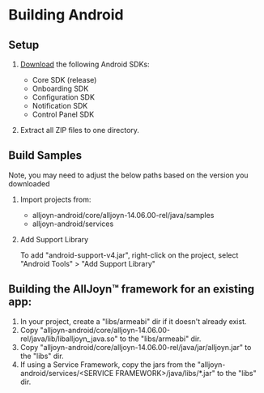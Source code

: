 # Building Android

## Setup

 1. [Download][download] the following Android SDKs:
     * Core SDK (release)
     * Onboarding SDK
     * Configuration SDK
     * Notification SDK
     * Control Panel SDK
     
 2. Extract all ZIP files to one directory.

## Build Samples

Note, you may need to adjust the below paths based on the version you downloaded

 1. Import projects from:
     * alljoyn-android/core/alljoyn-14.06.00-rel/java/samples
     * alljoyn-android/services

 2. Add Support Library

     To add "android-support-v4.jar", right-click on the project, 
     select "Android Tools" > "Add Support Library"

## Building the AllJoyn&trade; framework for an existing app:

 1. In your project, create a "libs/armeabi" dir if it doesn't already exist.
 2. Copy "alljoyn-android/core/alljoyn-14.06.00-rel/java/lib/liballjoyn_java.so" to the "libs/armeabi" dir.
 3. Copy "alljoyn-android/core/alljoyn-14.06.00-rel/java/jar/alljoyn.jar" to the "libs" dir.
 4. If using a Service Framework, copy the jars from the "alljoyn-android/services/&lt;SERVICE FRAMEWORK&gt;/java/libs/*.jar" to the "libs" dir.

[download]: /download
